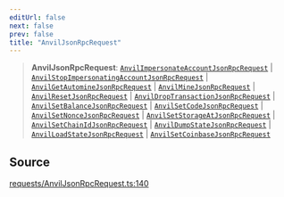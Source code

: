 ```yaml
---
editUrl: false
next: false
prev: false
title: "AnvilJsonRpcRequest"
---
```


> **AnvilJsonRpcRequest**: [`AnvilImpersonateAccountJsonRpcRequest`](/reference/tevm/procedures-types/type-aliases/anvilimpersonateaccountjsonrpcrequest/) \| [`AnvilStopImpersonatingAccountJsonRpcRequest`](/reference/tevm/procedures-types/type-aliases/anvilstopimpersonatingaccountjsonrpcrequest/) \| [`AnvilGetAutomineJsonRpcRequest`](/reference/tevm/procedures-types/type-aliases/anvilgetautominejsonrpcrequest/) \| [`AnvilMineJsonRpcRequest`](/reference/tevm/procedures-types/type-aliases/anvilminejsonrpcrequest/) \| [`AnvilResetJsonRpcRequest`](/reference/tevm/procedures-types/type-aliases/anvilresetjsonrpcrequest/) \| [`AnvilDropTransactionJsonRpcRequest`](/reference/tevm/procedures-types/type-aliases/anvildroptransactionjsonrpcrequest/) \| [`AnvilSetBalanceJsonRpcRequest`](/reference/tevm/procedures-types/type-aliases/anvilsetbalancejsonrpcrequest/) \| [`AnvilSetCodeJsonRpcRequest`](/reference/tevm/procedures-types/type-aliases/anvilsetcodejsonrpcrequest/) \| [`AnvilSetNonceJsonRpcRequest`](/reference/tevm/procedures-types/type-aliases/anvilsetnoncejsonrpcrequest/) \| [`AnvilSetStorageAtJsonRpcRequest`](/reference/tevm/procedures-types/type-aliases/anvilsetstorageatjsonrpcrequest/) \| [`AnvilSetChainIdJsonRpcRequest`](/reference/tevm/procedures-types/type-aliases/anvilsetchainidjsonrpcrequest/) \| [`AnvilDumpStateJsonRpcRequest`](/reference/tevm/procedures-types/type-aliases/anvildumpstatejsonrpcrequest/) \| [`AnvilLoadStateJsonRpcRequest`](/reference/tevm/procedures-types/type-aliases/anvilloadstatejsonrpcrequest/) \| [`AnvilSetCoinbaseJsonRpcRequest`](/reference/tevm/procedures-types/type-aliases/anvilsetcoinbasejsonrpcrequest/)

## Source

[requests/AnvilJsonRpcRequest.ts:140](https://github.com/evmts/tevm-monorepo/blob/main/packages/procedures-types/src/requests/AnvilJsonRpcRequest.ts#L140)
